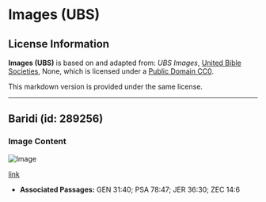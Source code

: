 # Images (UBS)

## License Information

**Images (UBS)** is based on and adapted from: _UBS Images_, [United Bible Societies](https://unitedbiblesocieties.org/), None, which is licensed under a [Public Domain CC0](https://creativecommons.org/public-domain/cc0/).

This markdown version is provided under the same license.



--------------------------------

## Baridi (id: 289256)

### Image Content

![Image](https://cdn.aquifer.bible/aquifer-content/resources/Media/WEB-0249_frost.jpg)

[link](https://cdn.aquifer.bible/aquifer-content/resources/Media/WEB-0249_frost.jpg)

* **Associated Passages:** GEN 31:40; PSA 78:47; JER 36:30; ZEC 14:6

